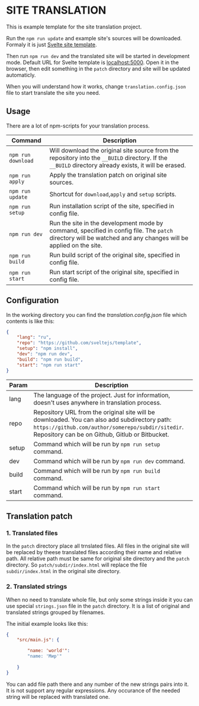 # SITE TRANSLATION

This is example template for the site translation project.

Run the `npm run update` and example site's sources will be downloaded. Formaly it is just [Svelte site template](https://github.com/sveltejs/template).

Then run `npm run dev` and the translated site will be started in development mode. Default URL for Svelte template is [localhost:5000](http://localhost:5000). Open it in the browser, then edit something in the `patch` directory and site will be updated automaticly.

When you will understand how it works, change `translation.config.json` file to start translate the site you need.

## Usage

There are a lot of npm-scripts for your translation process.

|Command|Description|
|-------|-----------|
|`npm run download`| Will download the original site source from the repository into the `__BUILD` directory. If the `__BUILD` directory already exists, it will be erased.|
|`npm run apply`|Apply the translation patch on original site sources.|
|`npm run update`|Shortcut for `download`,`apply` and `setup` scripts.|
|`npm run setup`| Run installation script of the site, specified in config file.|
|`npm run dev`| Run the site in the development mode by command, specified in config file. The `patch` directory will be watched and any changes will be applied on the site.|
|`npm run build`| Run build script of the original site, specified in config file.|
|`npm run start`| Run start script of the original site, specified in config file.|


## Configuration

In the working directory you can find the *translation.config.json* file which contents is like this:

```json
{
    "lang": "ru",
    "repo": "https://github.com/sveltejs/template",
    "setup": "npm install",
    "dev": "npm run dev",
    "build": "npm run build",
    "start": "npm run start"
}
```

|Param|Description|
|-----|-----------|
|lang | The language of the project. Just for information, doesn't uses anywhere in translation process.|
|repo | Repository URL from the original site will be downloaded. You can also add subdirectory path: `https://github.com/author/somerepo/subdir/sitedir`. Repository can be on Github, Gitlub or Bitbucket.|
|setup | Command which will be run by `npm run setup` command.|
|dev | Command which will be run by `npm run dev` command.|
|build | Command which will be run by `npm run build` command.|
|start | Command which will be run by `npm run start` command.|

## Translation patch

### 1. Translated files

In the `patch` directory place all trnslated files. All files in the original site will be replaced by theese translated files according their name and relative path. All relative path must be same for original site directory and the `patch` directory. So `patch/subdir/index.html` will replace the file `subdir/index.html` in the original site directory.

### 2. Translated strings

When no need to translate whole file, but only some strings inside it you can use special `strings.json` file in the `patch` directory. It is a list of original and translated strings grouped by filenames.

The initial example looks like this:
```json
{
    "src/main.js": {

        "name: 'world'": 
        "name: 'Мир'"
        
    }
}
```
You can add file path there and any number of the new strings pairs into it. It is not support any regular expressions. Any occurance of the needed string will be replaced with translated one.
